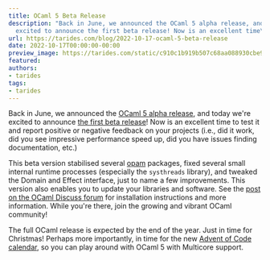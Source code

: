 ```yaml
---
title: OCaml 5 Beta Release
description: "Back in June, we announced the OCaml 5 alpha release, and today we're
  excited to announce the first beta release! Now is an excellent time\u2026"
url: https://tarides.com/blog/2022-10-17-ocaml-5-beta-release
date: 2022-10-17T00:00:00-00:00
preview_image: https://tarides.com/static/c910c1b919b507c68aa088930cbe92f8/74bcd/camel_desert.jpg
featured:
authors:
- tarides
tags:
- tarides
---
```


<p>Back in June, we announced the <a href="https://tarides.com/blog/2022-06-15-ocaml-5-alpha-release">OCaml 5 alpha release</a>, and today we're excited to announce <a href="https://discuss.ocaml.org/t/ocaml-5-0-0-first-beta-release/10623">the first beta release</a>! Now is an excellent time to test it and report positive or negative feedback on your projects (i.e., did it work, did you see impressive performance speed up, did you have issues finding documentation, etc.)</p>
<p>This beta version stabilised several <a href="https://opam.ocaml.org/">opam</a> packages, fixed several small internal runtime processes (especially the <code>systhreads</code> library), and tweaked the Domain and Effect interface, just to name a few improvements. This version also enables you to update your libraries and software. See the <a href="https://discuss.ocaml.org/t/ocaml-5-0-0-first-beta-release/10623">post on the OCaml Discuss forum</a> for installation instructions and more information. While you're there, join the growing and vibrant OCaml community!</p>
<p>The full OCaml release is expected by the end of the year. Just in time for Christmas! Perhaps more importantly, in time for the new <a href="https://adventofcode.com/">Advent of Code calendar</a>, so you can play around with OCaml 5 with Multicore support.</p>
